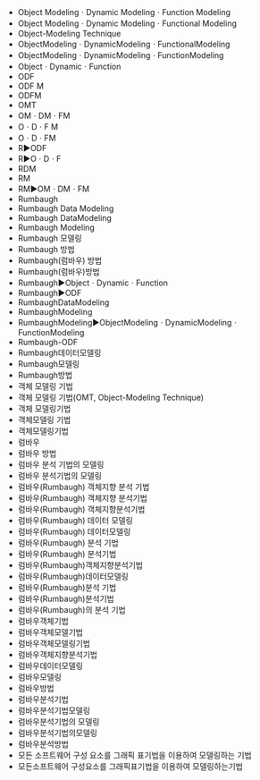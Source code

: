 ﻿



- Object ModelingㆍDynamic ModelingㆍFunction Modeling
- Object ModelingㆍDynamic ModelingㆍFunctional Modeling
- Object-Modeling Technique
- ObjectModelingㆍDynamicModelingㆍFunctionalModeling
- ObjectModelingㆍDynamicModelingㆍFunctionModeling
- ObjectㆍDynamicㆍFunction
- ODF
- ODF M
- ODFM
- OMT
- OMㆍDMㆍFM
- OㆍDㆍF M
- OㆍDㆍFM
- R▶️ODF
- R▶️OㆍDㆍF
- RDM
- RM
- RM▶️OMㆍDMㆍFM
- Rumbaugh
- Rumbaugh Data Modeling
- Rumbaugh DataModeling
- Rumbaugh Modeling
- Rumbaugh 모델링
- Rumbaugh 방법
- Rumbaugh(럼바우) 방법
- Rumbaugh(럼바우)방법
- Rumbaugh▶️ObjectㆍDynamicㆍFunction
- Rumbaugh▶️ODF
- RumbaughDataModeling
- RumbaughModeling
- RumbaughModeling▶️ObjectModelingㆍDynamicModelingㆍFunctionModeling
- Rumbaugh-ODF
- Rumbaugh데이터모델링
- Rumbaugh모델링
- Rumbaugh방법
- 객체 모델링 기법
- 객체 모델링 기법(OMT, Object-Modeling Technique)
- 객체 모델링기법
- 객체모델링 기법
- 객체모델링기법
- 럼바우
- 럼바우 방법
- 럼바우 분석 기법의 모델링
- 럼바우 분석기법의 모델링
- 럼바우(Rumbaugh) 객체지향 분석 기법
- 럼바우(Rumbaugh) 객체지향 분석기법
- 럼바우(Rumbaugh) 객체지향분석기법
- 럼바우(Rumbaugh) 데이터 모델링
- 럼바우(Rumbaugh) 데이터모델링
- 럼바우(Rumbaugh) 분석 기법
- 럼바우(Rumbaugh) 분석기법
- 럼바우(Rumbaugh)객체지향분석기법
- 럼바우(Rumbaugh)데이터모델링
- 럼바우(Rumbaugh)분석 기법
- 럼바우(Rumbaugh)분석기법
- 럼바우(Rumbaugh)의 분석 기법
- 럼바우객체기법
- 럼바우객체모델기법
- 럼바우객체모델링기법
- 럼바우객체지향분석기법
- 럼바우데이터모델링
- 럼바우모델링
- 럼바우방법
- 럼바우분석기법
- 럼바우분석기법모델링
- 럼바우분석기법의 모델링
- 럼바우분석기법의모델링
- 럼바우분석방법
- 모든 소프트웨어 구성 요소를 그래픽 표기법을 이용하여 모델링하는 기법
- 모든소프트웨어 구성요소를 그래픽표기법을 이용하여 모델링하는기법
